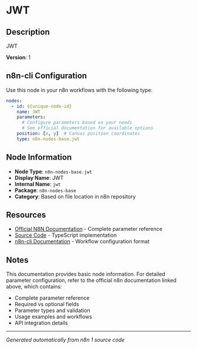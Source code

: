 # JWT

## Description

JWT

**Version**: 1

## n8n-cli Configuration

Use this node in your n8n workflows with the following type:

```yaml
nodes:
  - id: ${unique-node-id}
    name: JWT
    parameters:
      # Configure parameters based on your needs
      # See official documentation for available options
    position: [x, y]  # Canvas position coordinates
    type: n8n-nodes-base.jwt
```

## Node Information

- **Node Type**: `n8n-nodes-base.jwt`
- **Display Name**: JWT
- **Internal Name**: `jwt`
- **Package**: `n8n-nodes-base`
- **Category**: Based on file location in n8n repository

## Resources

- [Official N8N Documentation](https://docs.n8n.io/integrations/builtin/core-nodes/n8n-nodes-base.jwt/) - Complete parameter reference
- [Source Code](https://github.com/n8n-io/n8n/blob/master/packages/nodes-base/nodes/Jwt/Jwt.node.ts) - TypeScript implementation
- [n8n-cli Documentation](https://github.com/edenreich/n8n-cli) - Workflow configuration format

## Notes

This documentation provides basic node information. For detailed parameter configuration, 
refer to the official n8n documentation linked above, which contains:

- Complete parameter reference
- Required vs optional fields
- Parameter types and validation
- Usage examples and workflows
- API integration details

---
*Generated automatically from n8n 1 source code*
